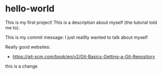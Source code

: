 # hello-world
This is my first project!
This is a description about myself (the tutorial told me to).

This is my commit message: I just realllly wanted to talk about myself

Really good websites:
- https://git-scm.com/book/en/v2/Git-Basics-Getting-a-Git-Repository

this is a change

